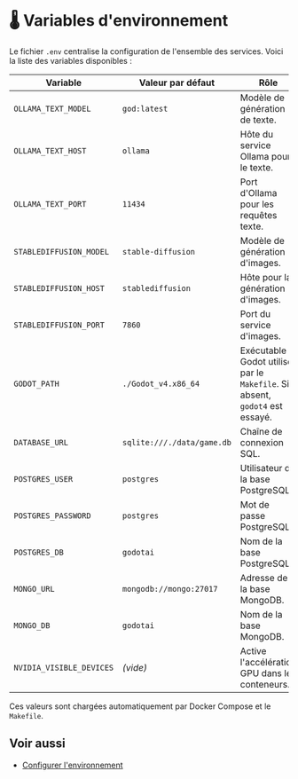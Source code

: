 # 🌡️ Variables d'environnement

Le fichier `.env` centralise la configuration de l'ensemble des services. Voici la liste des variables disponibles :

| Variable | Valeur par défaut | Rôle |
|----------|--------------------|-------|
| `OLLAMA_TEXT_MODEL` | `god:latest` | Modèle de génération de texte. |
| `OLLAMA_TEXT_HOST` | `ollama` | Hôte du service Ollama pour le texte. |
| `OLLAMA_TEXT_PORT` | `11434` | Port d'Ollama pour les requêtes texte. |
| `STABLEDIFFUSION_MODEL` | `stable-diffusion` | Modèle de génération d'images. |
| `STABLEDIFFUSION_HOST` | `stablediffusion` | Hôte pour la génération d'images. |
| `STABLEDIFFUSION_PORT` | `7860` | Port du service d'images. |
| `GODOT_PATH` | `./Godot_v4.x86_64` | Exécutable Godot utilisé par le `Makefile`. Si absent, `godot4` est essayé. |
| `DATABASE_URL` | `sqlite:///./data/game.db` | Chaîne de connexion SQL. |
| `POSTGRES_USER` | `postgres` | Utilisateur de la base PostgreSQL. |
| `POSTGRES_PASSWORD` | `postgres` | Mot de passe PostgreSQL. |
| `POSTGRES_DB` | `godotai` | Nom de la base PostgreSQL. |
| `MONGO_URL` | `mongodb://mongo:27017` | Adresse de la base MongoDB. |
| `MONGO_DB` | `godotai` | Nom de la base MongoDB. |
| `NVIDIA_VISIBLE_DEVICES` | _(vide)_ | Active l'accélération GPU dans les conteneurs. |

Ces valeurs sont chargées automatiquement par Docker Compose et le `Makefile`.

## Voir aussi

- [Configurer l'environnement](../guides/configurer-env.md)
